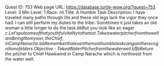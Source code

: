 Quest ID: 753
Web page URL: https://database.turtle-wow.org/?quest=753
Level: 3
Min Level: 1
Race: nil
Title: A Humble Task
Description: I have traveled many paths through life and these old legs lack the vigor they once had. I can still perform my duties to the tribe. Sometimes it just takes an old woman a little longer to do the task.$b$bBut you look like an eager $c. Let's put some of that youthful vitality to the test. Take a water pitcher from the well and bring it to my son, the Chief, in Camp Narache.$b$bRemember that even the most humble task can gain the recognition of elders.
Objective: Take a Water Pitcher from the water well.$b$bReturn the pitcher to Chief Hawkwind in Camp Narache which is northwest from the water well.
